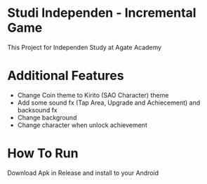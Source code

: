 # Studi Independen - Incremental Game
This Project for Independen Study at Agate Academy

# Additional Features
- Change Coin theme to Kirito (SAO Character) theme
- Add some sound fx (Tap Area, Upgrade and Achiecement) and backsound fx
- Change background
- Change character when unlock achievement

# How To Run
Download Apk in Release and install to your Android
